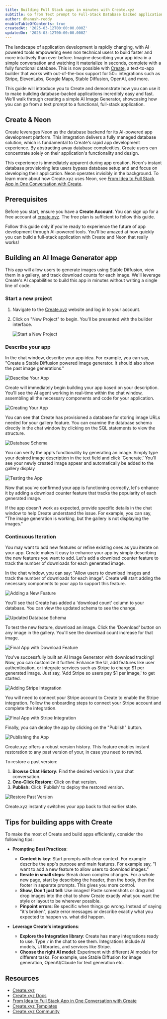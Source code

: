 ```yaml
---
title: Building Full Stack apps in minutes with Create.xyz
subtitle: Go from Text prompt to Full-Stack Database backed applications in minutes with Create.xyz
author: dhanush-reddy
enableTableOfContents: true
createdAt: '2025-03-12T00:00:00.000Z'
updatedOn: '2025-03-12T00:00:00.000Z'
---
```


The landscape of application development is rapidly changing, with AI-powered tools empowering even non technical users to build faster and more intuitively than ever before. Imagine describing your app idea in a simple conversation and watching it materialize in seconds, complete with a fully functional database. This is now possible with [Create](https://create.xyz), a text-to-app builder that works with out-of-the-box support for 50+ integrations such as Stripe, ElevenLabs, Google Maps, Stable Diffusion, OpenAI, and more.

This guide will introduce you to Create and demonstrate how you can use it to make building database-backed applications incredibly easy and fast. We'll walk through creating a simple AI Image Generator, showcasing how you can go from a text prompt to a functional, full-stack application.

## Create & Neon

Create leverages Neon as the database backend for its AI-powered app development platform. This integration delivers a fully managed database solution, which is fundamental to Create's rapid app development experience. By abstracting away database complexities, Create users can concentrate solely on their application's functionality and design.

This experience is immediately apparent during app creation. Neon's instant database provisioning lets users bypass database setup and and focus on developing their application. Neon operates invisibly in the background. To learn more about how Create.xyz uses Neon, see [From Idea to Full Stack App in One Conversation with Create](/blog/from-idea-to-full-stack-app-in-one-conversation-with-create).

## Prerequisites

Before you start, ensure you have a **Create Account**. You can sign up for a free account at [create.xyz](https://create.xyz/). The free plan is sufficient to follow this guide.

<Admonition type="important" title="Vibe Coding Ahead 😎">
Follow this guide only if you're ready to experience the future of app development through AI-powered tools. You'll be amazed at how quickly you can build a full-stack application with Create and Neon that really works!
</Admonition>

## Building an AI Image Generator app

This app will allow users to generate images using Stable Diffusion, view them in a gallery, and track download counts for each image. We'll leverage Create's AI capabilities to build this app in minutes without writing a single line of code.

### Start a new project

1. Navigate to the [Create.xyz](https://create.xyz) website and log in to your account.
2. Click on "New Project" to begin. You'll be presented with the builder interface.

   ![Start a New Project](/docs/guides/create_xyz_new_project.png)

### Describe your app

In the chat window, describe your app idea. For example, you can say, "Create a Stable Diffusion powered image generator. It should also show the past image generations."

![Describe Your App](/docs/guides/create_xyz_describe_app.png)

Create will immediately begin building your app based on your description. You'll see the AI agent working in real-time within the chat window, assembling all the necessary components and code for your application.

![Creating Your App](/docs/guides/create_xyz_inital_app.png)

You can see that Create has provisioned a database for storing image URLs needed for your gallery feature. You can examine the database schema directly in the chat window by clicking on the SQL statements to view the structure.

![Database Schema](/docs/guides/create_xyz_database_schema.png)

You can verify the app's functionality by generating an image. Simply type your desired image description in the text field and click 'Generate.' You'll see your newly created image appear and automatically be added to the gallery display

![Testing the App](/docs/guides/create_xyz_test_app_working.png)

Now that you've confirmed your app is functioning correctly, let's enhance it by adding a download counter feature that tracks the popularity of each generated image.

<Admonition type="note">
If the app doesn't work as expected, provide specific details in the chat window to help Create understand the issue. For example, you can say, "The image generation is working, but the gallery is not displaying the images."
</Admonition>

### Continuous Iteration

You may want to add new features or refine existing ones as you iterate on your app. Create makes it easy to enhance your app by simply describing the new features you want to add. Let's add a download counter feature to track the number of downloads for each generated image.

In the chat window, you can say: "Allow users to download images and track the number of downloads for each image". Create will start adding the necessary components to your app to support this feature.

![Adding a New Feature](/docs/guides/create_xyz_add_new_feature.jpeg)

You'll see that Create has added a 'download count' column to your database. You can view the updated schema to see the change.

![Updated Database Schema](/docs/guides/create_xyz_updated_database_schema.png)

To test the new feature, download an image. Click the 'Download' button on any image in the gallery. You'll see the download count increase for that image.

![Final App with Download Feature](/docs/guides/create_xyz_final_app.png)

You've successfully built an AI Image Generator with download tracking! Now, you can customize it further. Enhance the UI, add features like user authentication, or integrate services such as Stripe to charge $1 per generated image. Just say, 'Add Stripe so users pay $1 per image,' to get started.

![Adding Stripe Integration](/docs/guides/create_xyz_add_stripe.png)

<Admonition type="note">
You will need to connect your Stripe account to Create to enable the Stripe integration. Follow the onboarding steps to connect your Stripe account and complete the integration.
</Admonition>

![Final App with Stripe Integration](/docs/guides/create_xyz_final_app_with_stripe.png)

Finally, you can deploy the app by clicking on the "Publish" button.

![Publishing the App](/docs/guides/create_xyz_publish_app.png)

<Admonition type="note" title="Version history for restoring a past version of your app">

Create.xyz offers a robust version history. This feature enables instant restoration to any past version of your, in case you need to rewind.

To restore a past version:

1. **Browse Chat History:** Find the desired version in your chat conversation.
2. **One-Click Restore:** Click on that version.
3. **Publish:** Click 'Publish' to deploy the restored version.

![Restore Past Version](/docs/guides/create_xyz_restore_project.png)

Create.xyz instantly switches your app back to that earlier state.
</Admonition>

## Tips for building apps with Create

To make the most of Create and build apps efficiently, consider the following tips:

- **Prompting Best Practices**:
  - **Context is key**: Start prompts with clear context. For example describe the app's purpose and main features. For example say, "I want to add a new feature to allow users to download images."
  - **Iterate in small steps**: Break down complex changes. For a whole new page, start by describing the header, then the body, then the footer in separate prompts. This gives you more control.
  - **Show, Don't just tell**: Use images! Paste screenshots or drag and drop images into the chat to show Create exactly what you want the style or layout to be wherever possible.
  - **Pinpoint errors**: Be specific when things go wrong. Instead of saying "it's broken", paste error messages or describe exactly what you expected to happen vs. what did happen.

- **Leverage Create's integrations**:
  - **Explore the Integration library**: Create has many integrations ready to use. Type `/` in the chat to see them. Integrations include AI models, UI libraries, and services like Stripe.
  - **Choose the right AI model**: Experiment with different AI models for different tasks. For example, use Stable Diffusion for image generation, OpenAI/Claude for text generation etc.

## Resources

- [Create.xyz](https://create.xyz)
- [Create.xyz Docs](https://docs.create.xyz)
- [From Idea to Full Stack App in One Conversation with Create](/blog/from-idea-to-full-stack-app-in-one-conversation-with-create)
- [Create.xyz Templates](https://www.create.xyz/templates)
- [Create.xyz Community](https://www.create.xyz/community)

<NeedHelp />
